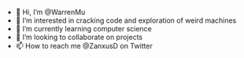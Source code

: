 - 👋 Hi, I’m @WarrenMu
- 👀 I’m interested in cracking code and exploration of weird machines
- 🌱 I’m currently learning computer science
- 💞️ I’m looking to collaborate on projects
- 📫 How to reach me @ZanxusD on Twitter


<!--
WarrenMu/WarrenMu is a ✨ special ✨ repository because its `README.md` (this file) appears on your GitHub profile.
You can click the Preview link to take a look at your changes.
--->
